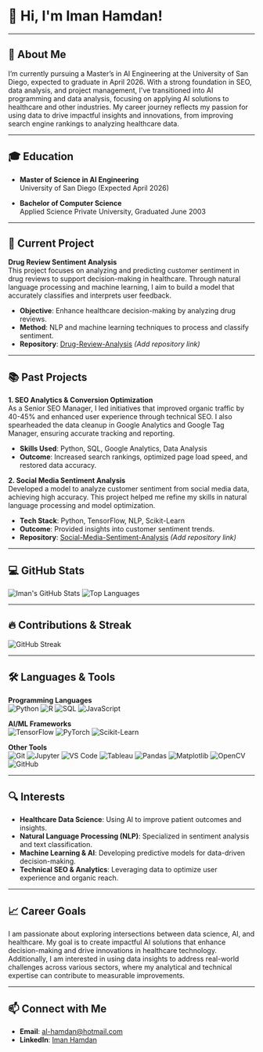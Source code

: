 # 👋 Hi, I'm Iman Hamdan!

---

## 🚀 About Me
I’m currently pursuing a Master’s in AI Engineering at the University of San Diego, expected to graduate in April 2026. With a strong foundation in SEO, data analysis, and project management, I've transitioned into AI programming and data analysis, focusing on applying AI solutions to healthcare and other industries. My career journey reflects my passion for using data to drive impactful insights and innovations, from improving search engine rankings to analyzing healthcare data.

---

## 🎓 Education

- **Master of Science in AI Engineering**  
  University of San Diego (Expected April 2026)

- **Bachelor of Computer Science**  
  Applied Science Private University, Graduated June 2003

---

## 🌱 Current Project
**Drug Review Sentiment Analysis**  
This project focuses on analyzing and predicting customer sentiment in drug reviews to support decision-making in healthcare. Through natural language processing and machine learning, I aim to build a model that accurately classifies and interprets user feedback.

- **Objective**: Enhance healthcare decision-making by analyzing drug reviews.
- **Method**: NLP and machine learning techniques to process and classify sentiment.
- **Repository**: [Drug-Review-Analysis](#) _(Add repository link)_

---

## 📚 Past Projects

**1. SEO Analytics & Conversion Optimization**  
As a Senior SEO Manager, I led initiatives that improved organic traffic by 40-45% and enhanced user experience through technical SEO. I also spearheaded the data cleanup in Google Analytics and Google Tag Manager, ensuring accurate tracking and reporting.

- **Skills Used**: Python, SQL, Google Analytics, Data Analysis
- **Outcome**: Increased search rankings, optimized page load speed, and restored data accuracy.

**2. Social Media Sentiment Analysis**  
Developed a model to analyze customer sentiment from social media data, achieving high accuracy. This project helped me refine my skills in natural language processing and model optimization.

- **Tech Stack**: Python, TensorFlow, NLP, Scikit-Learn
- **Outcome**: Provided insights into customer sentiment trends.
- **Repository**: [Social-Media-Sentiment-Analysis](#) _(Add repository link)_

---

## 💻 GitHub Stats
![Iman's GitHub Stats](https://github-readme-stats.vercel.app/api?username=Iman-hamdan&show_icons=true&theme=radical)
![Top Languages](https://github-readme-stats.vercel.app/api/top-langs/?username=Iman-hamdan&layout=compact&theme=radical)

---

## 🔥 Contributions & Streak
![GitHub Streak](https://github-readme-streak-stats.herokuapp.com/?user=Iman-hamdan&theme=radical)

---

## 🛠️ Languages & Tools

**Programming Languages**  
![Python](https://img.shields.io/badge/Python-3776AB?style=for-the-badge&logo=python&logoColor=white) 
![R](https://img.shields.io/badge/R-276DC3?style=for-the-badge&logo=r&logoColor=white) 
![SQL](https://img.shields.io/badge/SQL-4479A1?style=for-the-badge&logo=postgresql&logoColor=white)
![JavaScript](https://img.shields.io/badge/JavaScript-F7DF1E?style=for-the-badge&logo=javascript&logoColor=black)

**AI/ML Frameworks**  
![TensorFlow](https://img.shields.io/badge/TensorFlow-FF6F00?style=for-the-badge&logo=tensorflow&logoColor=white) 
![PyTorch](https://img.shields.io/badge/PyTorch-EE4C2C?style=for-the-badge&logo=pytorch&logoColor=white) 
![Scikit-Learn](https://img.shields.io/badge/Scikit--Learn-F7931E?style=for-the-badge&logo=scikit-learn&logoColor=white)

**Other Tools**  
![Git](https://img.shields.io/badge/Git-F05032?style=for-the-badge&logo=git&logoColor=white) 
![Jupyter](https://img.shields.io/badge/Jupyter-F37626?style=for-the-badge&logo=jupyter&logoColor=white) 
![VS Code](https://img.shields.io/badge/VS_Code-007ACC?style=for-the-badge&logo=visual-studio-code&logoColor=white)
![Tableau](https://img.shields.io/badge/Tableau-E97627?style=for-the-badge&logo=tableau&logoColor=white)
![Pandas](https://img.shields.io/badge/Pandas-150458?style=for-the-badge&logo=pandas&logoColor=white)
![Matplotlib](https://img.shields.io/badge/Matplotlib-013243?style=for-the-badge)
![OpenCV](https://img.shields.io/badge/OpenCV-5C3EE8?style=for-the-badge&logo=opencv&logoColor=white)
![GitHub](https://img.shields.io/badge/GitHub-181717?style=for-the-badge&logo=github&logoColor=white)

---

## 🔍 Interests
- **Healthcare Data Science**: Using AI to improve patient outcomes and insights.
- **Natural Language Processing (NLP)**: Specialized in sentiment analysis and text classification.
- **Machine Learning & AI**: Developing predictive models for data-driven decision-making.
- **Technical SEO & Analytics**: Leveraging data to optimize user experience and organic reach.

---

## 📈 Career Goals
I am passionate about exploring intersections between data science, AI, and healthcare. My goal is to create impactful AI solutions that enhance decision-making and drive innovations in healthcare technology. Additionally, I am interested in using data insights to address real-world challenges across various sectors, where my analytical and technical expertise can contribute to measurable improvements.

---

## 📫 Connect with Me
- **Email**: al-hamdan@hotmail.com
- **LinkedIn**: [Iman Hamdan](https://www.linkedin.com/in/iman-hamdan/)
